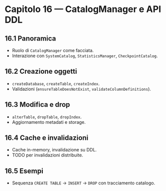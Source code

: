 # Capitolo 16 — CatalogManager e API DDL

## 16.1 Panoramica
- Ruolo di `CatalogManager` come facciata.
- Interazione con `SystemCatalog`, `StatisticsManager`, `CheckpointCatalog`.

## 16.2 Creazione oggetti
- `createDatabase`, `createTable`, `createIndex`.
- Validazioni (`ensureTableDoesNotExist`, `validateColumnDefinitions`).

## 16.3 Modifica e drop
- `alterTable`, `dropTable`, `dropIndex`.
- Aggiornamento metadati e storage.

## 16.4 Cache e invalidazioni
- Cache in-memory, invalidazione su DDL.
- TODO per invalidazioni distribuite.

## 16.5 Esempi
- Sequenza `CREATE TABLE` → `INSERT` → `DROP` con tracciamento catalogo.
